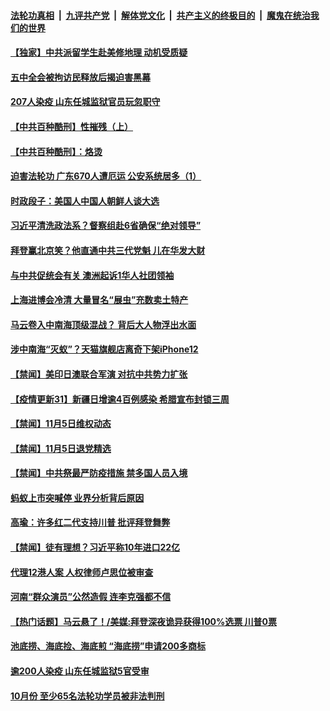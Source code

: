 

####  [法轮功真相](../../../../basic/blob/master/README.md?t=11070402) &nbsp;|&nbsp; [九评共产党](../../../../9ping.md/blob/master/README.md?t=11070402) &nbsp;|&nbsp; [解体党文化](../../../../jtdwh.md/blob/master/README.md?t=11070402)  &nbsp;|&nbsp; [共产主义的终极目的](../../../../gczydzjmd.md/blob/master/README.md?t=11070402) &nbsp;|&nbsp; [魔鬼在统治我们的世界](../../../../mgztzwmdsj.md/blob/master/README.md?t=11070402) 

#### [【独家】中共派留学生赴美修地理  动机受质疑](../pages/prog204/a102980769.md?t=11070402) 

#### [五中全会被拘访民释放后揭迫害黑幕](../pages/prog204/a102980590.md?t=11070402) 

#### [207人染疫 山东任城监狱官员玩忽职守](../pages/prog204/a102980588.md?t=11070402) 

#### [【中共百种酷刑】性摧残（上）](../pages/prog204/a102980503.md?t=11070402) 

#### [【中共百种酷刑】：烙烫](../pages/prog204/a102980540.md?t=11070402) 

#### [迫害法轮功 广东670人遭厄运 公安系统居多（1）](../pages/prog204/a102980474.md?t=11070402) 

#### [时政段子：美国人中国人朝鲜人谈大选](../pages/prog204/a102980510.md?t=11070402) 


#### [习近平清洗政法系？督察组赴6省确保“绝对领导”](../pages/prog204/a102980439.md?t=11070402) 

#### [拜登赢北京笑？他直通中共三代党魁 儿在华发大财](../pages/prog204/a102980325.md?t=11070402) 

#### [与中共促统会有关 澳洲起诉1华人社团领袖](../pages/prog204/a102979677.md?t=11070402) 

#### [上海进博会冷清 大量冒名“展虫”充数卖土特产](../pages/prog204/a102980161.md?t=11070402) 

#### [马云卷入中南海顶级混战？ 背后大人物浮出水面](../pages/prog204/a102979693.md?t=11070402) 

#### [涉中南海“灭蚁”？天猫旗舰店离奇下架iPhone12](../pages/prog204/a102980184.md?t=11070402) 


#### [【禁闻】美印日澳联合军演 对抗中共势力扩张](../pages/prog204/a102980143.md?t=11070402) 

#### [【疫情更新31】新疆日增逾4百例感染 希腊宣布封锁三周](../pages/prog204/a102966143.md?t=11070402) 

#### [【禁闻】11月5日维权动态](../pages/prog204/a102980086.md?t=11070402) 

#### [【禁闻】11月5日退党精选](../pages/prog204/a102980093.md?t=11070402) 

#### [【禁闻】中共祭最严防疫措施 禁多国人员入境](../pages/prog204/a102980083.md?t=11070402) 

#### [蚂蚁上市突喊停 业界分析背后原因](../pages/prog204/a102980055.md?t=11070402) 

#### [高瑜：许多红二代支持川普 批评拜登舞弊](../pages/prog204/a102979978.md?t=11070402) 

#### [【禁闻】徒有理想？习近平称10年进口22亿](../pages/prog204/a102980006.md?t=11070402) 

#### [代理12港人案 人权律师卢思位被审查](../pages/prog204/a102979720.md?t=11070402) 

#### [河南“群众演员”公然造假  连李克强都不信](../pages/prog204/a102979715.md?t=11070402) 

#### [【热门话题】马云悬了！/美媒:拜登深夜诡异获得100%选票 川普0票](../pages/prog204/a102979667.md?t=11070402) 

#### [池底捞、海底捡、海底煎 “海底捞”申请200多商标](../pages/prog204/a102979623.md?t=11070402) 

#### [逾200人染疫 山东任城监狱5官受审](../pages/prog204/a102979612.md?t=11070402) 

#### [10月份 至少65名法轮功学员被非法判刑](../pages/prog204/a102979611.md?t=11070402) 

